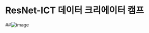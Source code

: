 # ResNet-ICT 데이터 크리에이터 캠프
##![image](https://github.com/qor6/ResNet/assets/87318054/779bb971-06e8-43e4-bf23-6135afebacc2)
